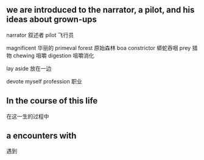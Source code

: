 ## we are introduced to the narrator, a pilot, and his ideas about grown-ups
narrator 叙述者
pilot   飞行员

magnificent 华丽的
primeval forest 原始森林
boa constrictor 蟒蛇吞咽
prey  猎物
chewing 咀嚼
digestion 咀嚼消化

lay aside  放在一边 

devote myself
profession 职业

## In the course of this life
在这一生的过程中

## a encounters with
遇到
